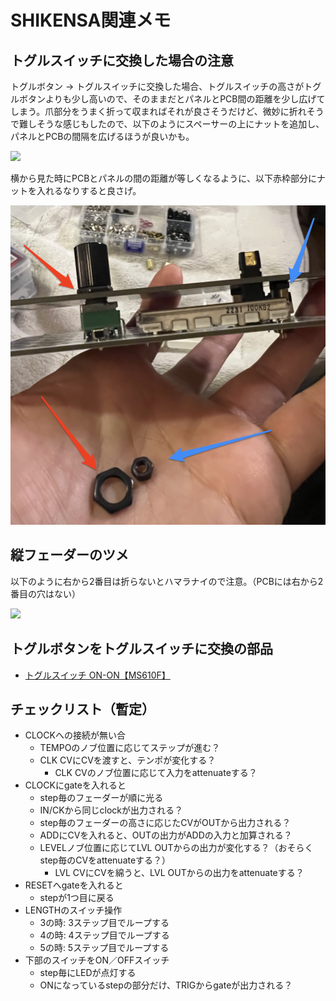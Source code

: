 # SHIKENSA関連メモ

## トグルスイッチに交換した場合の注意

トグルボタン → トグルスイッチに交換した場合、トグルスイッチの高さがトグルボタンよりも少し高いので、そのままだとパネルとPCB間の距離を少し広げてしまう。爪部分をうまく折って収まればそれが良さそうだけど、微妙に折れそうで難しそうな感じもしたので、以下のようにスペーサーの上にナットを追加し、パネルとPCBの間隔を広げるほうが良いかも。

![](./assets/shikensa-exp1.png)

横から見た時にPCBとパネルの間の距離が等しくなるように、以下赤枠部分にナットを入れるなりすると良さげ。

![](./assets/shikensa-exp2.png)

## 縦フェーダーのツメ

以下のように右から2番目は折らないとハマラナイので注意。（PCBには右から2番目の穴はない）

![](./assets/shikensa-exp3.png)

## トグルボタンをトグルスイッチに交換の部品

- [トグルスイッチ ON-ON【MS610F】](https://www.marutsu.co.jp/pc/i/56377/)

## チェックリスト（暫定）

- CLOCKへの接続が無い合
  - TEMPOのノブ位置に応じてステップが進む？
  - CLK CVにCVを渡すと、テンポが変化する？
    - CLK CVのノブ位置に応じて入力をattenuateする？
- CLOCKにgateを入れると
  - step毎のフェーダーが順に光る
  - IN/CKから同じclockが出力される？
  - step毎のフェーダーの高さに応じたCVがOUTから出力される？
  - ADDにCVを入れると、OUTの出力がADDの入力と加算される？
  - LEVELノブ位置に応じてLVL OUTからの出力が変化する？（おそらくstep毎のCVをattenuateする？）
    - LVL CVにCVを綿うと、LVL OUTからの出力をattenuateする？
- RESETへgateを入れると
  - stepが1つ目に戻る
- LENGTHのスイッチ操作
  - 3の時: 3ステップ目でループする
  - 4の時: 4ステップ目でループする
  - 5の時: 5ステップ目でループする
- 下部のスイッチをON／OFFスイッチ
  - step毎にLEDが点灯する
  - ONになっているstepの部分だけ、TRIGからgateが出力される？
